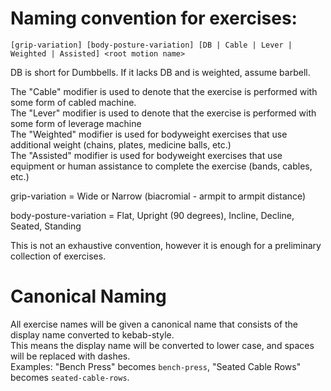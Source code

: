 # Naming convention for exercises:
`[grip-variation] [body-posture-variation] [DB | Cable | Lever | Weighted | Assisted] <root motion name>`  

DB is short for Dumbbells. If it lacks DB and is weighted, assume barbell.  

The "Cable" modifier is used to denote that the exercise is performed with some form of cabled machine.  
The "Lever" modifier is used to denote that the exercise is performed with some form of leverage machine  
The "Weighted" modifier is used for bodyweight exercises that use additional weight (chains, plates, medicine balls, etc.)  
The "Assisted" modifier is used for bodyweight exercises that use equipment or human assistance to complete the exercise (bands, cables, etc.)  

grip-variation = Wide or Narrow (biacromial - armpit to armpit distance)  

body-posture-variation = Flat, Upright (90 degrees), Incline, Decline, Seated, Standing  

This is not an exhaustive convention, however it is enough for a preliminary collection of exercises.

# Canonical Naming
All exercise names will be given a canonical name that consists of the display name converted to kebab-style.  
This means the display name will be converted to lower case, and spaces will be replaced with dashes.  
Examples: "Bench Press" becomes `bench-press`, "Seated Cable Rows" becomes `seated-cable-rows`.  
